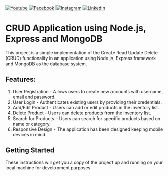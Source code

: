 [![Youtube][youtube-shield]][youtube-url]
[![Facebook][facebook-shield]][facebook-url]
[![Instagram][instagram-shield]][instagram-url]
[![LinkedIn][linkedin-shield]][linkedin-url]

# CRUD Application using Node.js, Express and MongoDB

This project is a simple implementation of the Create Read Update Delete (CRUD) functionality in an
application using Node.js, Express framework and MongoDB as the database system.

## Features:

1. User Registration - Allows users to create new accounts with username, email and password.
2. User Login - Authenticates existing users by providing their credentials.
3. Add/Edit Product - Users can add or edit products in the inventory list.
4. Delete Product - Users can delete products from the inventory list.
5. Search for Products - Users can search for specific products based on name or category.
6. Responsive Design - The application has been designed keeping mobile devices in mind.

## Getting Started

These instructions will get you a copy of the project up and running on your local machine for development purposes.

<!-- Social Media Link -->

[youtube-shield]: https://img.shields.io/badge/-Youtube-black.svg?style=flat-square&logo=youtube&color=555&logoColor=white
[youtube-url]: https://youtube.com/@AhsanulAbir
[facebook-shield]: https://img.shields.io/badge/-Facebook-black.svg?style=flat-square&logo=facebook&color=555&logoColor=white
[facebook-url]: https://facebook.com/mdahsanulhoqueabir
[instagram-shield]: https://img.shields.io/badge/-Instagram-black.svg?style=flat-square&logo=instagram&color=555&logoColor=white
[instagram-url]: https://instagram.com/Ahsanul.H.abir
[linkedin-shield]: https://img.shields.io/badge/-LinkedIn-black.svg?style=flat-square&logo=linkedin&colorB=555
[linkedin-url]: https://linkedin.com/company/AhsanulHoqueAbir
